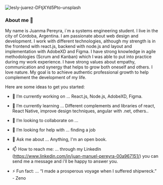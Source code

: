 

![lesly-juarez-DFtjXYd5Pto-unsplash](https://user-images.githubusercontent.com/82005206/113924102-c7b4e180-97bf-11eb-9c5e-b13225b93b69.jpg)
### About me 👋

My name is Juanma Pereyra, i´m a systems engineering student. I live in the city of Córdoba, Argentina. I am passionate about web design and development. I work with different technologies, although my strength is in the frontend with react.js, backend with node.js and layout and implementation with AdobeXD and Figma. I have strong knowledge in agile methodologies (Scrum and Kanban) which I was able to put into practice during my work experience.
I have strong values about empathy, communication and synergy that helps to grow both oneself and others. I love nature. My goal is to achieve authentic professional growth to help complement the development of my life. 


Here are some ideas to get you started:

- 🔭 I’m currently working on ... React.js, Node.js, AdobeXD, Figma.

- 🌱 I’m currently learning ... Different complements and libraries of react, React Native, improve design techniques, angular with .net, others..

- 👯 I’m looking to collaborate on ...

- 🤔 I’m looking for help with ... finding a job

- 💬 Ask me about ... Anything, I'm an open book.

- 📫 How to reach me: ... through my LinkedIn (https://www.linkedin.com/in/juan-manuel-pereyra-00a967151/) you can send me a message and i'll be happy to answer you.

- ⚡ Fun fact: ... “I made a prosperous voyage when I suffered shipwreck.” - Zeno

